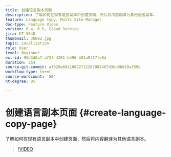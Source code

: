 ```yaml
---
title: 创建语言副本页面
description: 了解如何在现有语言副本中创建页面，然后将内容翻译为其他语言副本。
feature: Language Copy, Multi Site Manager
doc-type: Feature Video
version: 6.4, 6.5, Cloud Service
jira: KT-5848
thumbnail: 36682.jpg
topic: Localization
role: User
level: Beginner
exl-id: 95d3d5a7-a73f-4261-b496-b91a9ff7fe8d
duration: 264
source-git-commit: af928e60410022f12207082467d3bd9b818af59d
workflow-type: tm+mt
source-wordcount: '50'
ht-degree: 0%

---
```


# 创建语言副本页面 {#create-language-copy-page}

了解如何在现有语言副本中创建页面，然后将内容翻译为其他语言副本。

>[!VIDEO](https://video.tv.adobe.com/v/36682?quality=12&learn=on)
